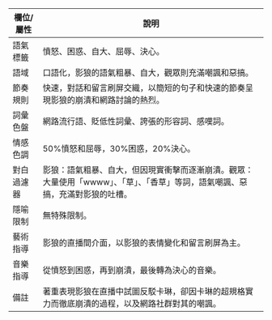 | 欄位/屬性 | 說明 |
|---|---|
| 語氣標籤 | 憤怒、困惑、自大、屈辱、決心。 |
| 語域 | 口語化，影狼的語氣粗暴、自大，觀眾則充滿嘲諷和惡搞。 |
| 節奏規則 | 快速，對話和留言刷屏交織，以簡短的句子和快速的節奏呈現影狼的崩潰和網路討論的熱烈。 |
| 詞彙色盤 | 網路流行語、貶低性詞彙、誇張的形容詞、感嘆詞。 |
| 情感色調 | 50%憤怒和屈辱，30%困惑，20%決心。 |
| 對白過濾器 | 影狼：語氣粗暴、自大，但因現實衝擊而逐漸崩潰。觀眾：大量使用「wwww」、「草」、「香草」等詞，語氣嘲諷、惡搞，充滿對影狼的吐槽。 |
| 隱喻限制 | 無特殊限制。 |
| 藝術指導 | 影狼的直播間介面，以影狼的表情變化和留言刷屏為主。 |
| 音樂指導 | 從憤怒到困惑，再到崩潰，最後轉為決心的音樂。 |
| 備註 | 著重表現影狼在直播中試圖反駁卡琳，卻因卡琳的超規格實力而徹底崩潰的過程，以及網路社群對其的嘲諷。 |
